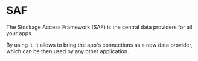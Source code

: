 # SAF

The Stockage Access Framework (SAF) is the central data providers for all your apps.

By using it, it allows to bring the app's connections as a new data provider, which can be then used
by any other application.